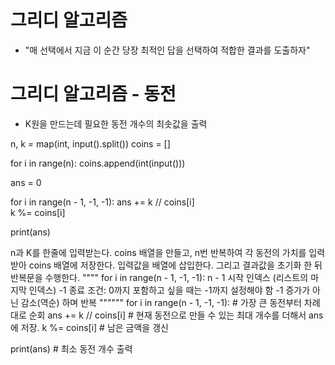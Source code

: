 # 그리디 알고리즘
- "매 선택에서 지금 이 순간 당장 최적인 답을 선택하여 적합한 결과를 도출하자"

# 그리디 알고리즘 - 동전
-  K원을 만드는데 필요한 동전 개수의 최솟값을 출력


n, k = map(int, input().split())
coins = []

for i in range(n):
    coins.append(int(input()))

ans = 0

for i in range(n - 1, -1, -1):
    ans += k // coins[i]  
    k %= coins[i]        

print(ans)

n과 K를 한줄에 입력받는다.
coins 배열을 만들고, 
n번 반복하여 각 동전의 가치를 입력받아 coins 배열에 저장한다.
입력값을 배열에 삽입한다.
그리고 결과값을 초기화 한 뒤 반복문을 수행한다.
""""
for i in range(n - 1, -1, -1):
n - 1	시작 인덱스 (리스트의 마지막 인덱스)
-1	종료 조건: 0까지 포함하고 싶을 때는 -1까지 설정해야 함
-1	증가가 아닌 감소(역순) 하며 반복
""""""
for i in range(n - 1, -1, -1):      # 가장 큰 동전부터 차례대로 순회
    ans += k // coins[i]           # 현재 동전으로 만들 수 있는 최대 개수를 더해서 ans에 저장.
    k %= coins[i]                  # 남은 금액을 갱신

print(ans)                         # 최소 동전 개수 출력